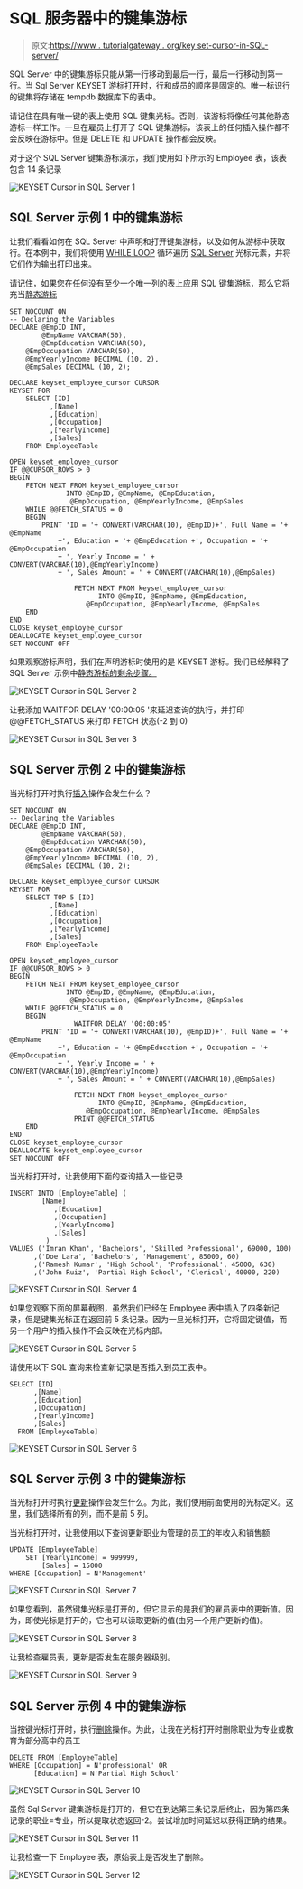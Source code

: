 # SQL 服务器中的键集游标

> 原文:[https://www . tutorialgateway . org/key set-cursor-in-SQL-server/](https://www.tutorialgateway.org/keyset-cursor-in-sql-server/)

SQL Server 中的键集游标只能从第一行移动到最后一行，最后一行移动到第一行。当 Sql Server KEYSET 游标打开时，行和成员的顺序是固定的。唯一标识行的键集将存储在 tempdb 数据库下的表中。

请记住在具有唯一键的表上使用 SQL 键集光标。否则，该游标将像任何其他静态游标一样工作。一旦在雇员上打开了 SQL 键集游标，该表上的任何插入操作都不会反映在游标中。但是 DELETE 和 UPDATE 操作都会反映。

对于这个 SQL Server 键集游标演示，我们使用如下所示的 Employee 表，该表包含 14 条记录

![KEYSET Cursor in SQL Server 1](img/b8689e2ec37a509442a554ae638f7dd7.png)

## SQL Server 示例 1 中的键集游标

让我们看看如何在 SQL Server 中声明和打开键集游标，以及如何从游标中获取行。在本例中，我们将使用 [WHILE LOOP](https://www.tutorialgateway.org/sql-while-loop/) 循环遍历 [SQL Server](https://www.tutorialgateway.org/sql/) 光标元素，并将它们作为输出打印出来。

请记住，如果您在任何没有至少一个唯一列的表上应用 SQL 键集游标，那么它将充当[静态游标](https://www.tutorialgateway.org/static-cursor-in-sql-server/)

```
SET NOCOUNT ON
-- Declaring the Variables 
DECLARE @EmpID INT,
        @EmpName VARCHAR(50),
        @EmpEducation VARCHAR(50),
	@EmpOccupation VARCHAR(50),
	@EmpYearlyIncome DECIMAL (10, 2), 
	@EmpSales DECIMAL (10, 2);

DECLARE keyset_employee_cursor CURSOR 
KEYSET FOR 
	SELECT [ID]
	      ,[Name]
	      ,[Education]
	      ,[Occupation]
	      ,[YearlyIncome]
	      ,[Sales]
	FROM EmployeeTable

OPEN keyset_employee_cursor
IF @@CURSOR_ROWS > 0
BEGIN 
	FETCH NEXT FROM keyset_employee_cursor 
              INTO @EmpID, @EmpName, @EmpEducation,
		       @EmpOccupation, @EmpYearlyIncome, @EmpSales
	WHILE @@FETCH_STATUS = 0
	BEGIN
		PRINT 'ID = '+ CONVERT(VARCHAR(10), @EmpID)+', Full Name = '+ @EmpName
			+', Education = '+ @EmpEducation +', Occupation = '+ @EmpOccupation 
			+ ', Yearly Income = ' + CONVERT(VARCHAR(10),@EmpYearlyIncome)
			+ ', Sales Amount = ' + CONVERT(VARCHAR(10),@EmpSales)

                FETCH NEXT FROM keyset_employee_cursor
                      INTO @EmpID, @EmpName, @EmpEducation,
				   @EmpOccupation, @EmpYearlyIncome, @EmpSales
	END
END
CLOSE keyset_employee_cursor
DEALLOCATE keyset_employee_cursor
SET NOCOUNT OFF
```

如果观察游标声明，我们在声明游标时使用的是 KEYSET 游标。我们已经解释了 SQL Server 示例中[静态游标的剩余步骤。](https://www.tutorialgateway.org/static-cursor-in-sql-server/)

![KEYSET Cursor in SQL Server 2](img/15a857d768b9242316284a0d82f96abd.png)

让我添加 WAITFOR DELAY '00:00:05 '来延迟查询的执行，并打印@@FETCH_STATUS 来打印 FETCH 状态(-2 到 0)

![KEYSET Cursor in SQL Server 3](img/f50f930cfc4b27d9f2a9fd4c18ff41ca.png)

## SQL Server 示例 2 中的键集游标

当光标打开时执行[插入](https://www.tutorialgateway.org/sql-insert-statement/)操作会发生什么？

```
SET NOCOUNT ON
-- Declaring the Variables 
DECLARE @EmpID INT,
        @EmpName VARCHAR(50),
        @EmpEducation VARCHAR(50),
	@EmpOccupation VARCHAR(50),
	@EmpYearlyIncome DECIMAL (10, 2), 
	@EmpSales DECIMAL (10, 2);

DECLARE keyset_employee_cursor CURSOR 
KEYSET FOR 
	SELECT TOP 5 [ID]
	      ,[Name]
	      ,[Education]
	      ,[Occupation]
	      ,[YearlyIncome]
	      ,[Sales]
	FROM EmployeeTable

OPEN keyset_employee_cursor
IF @@CURSOR_ROWS > 0
BEGIN 
	FETCH NEXT FROM keyset_employee_cursor 
              INTO @EmpID, @EmpName, @EmpEducation,
		       @EmpOccupation, @EmpYearlyIncome, @EmpSales
	WHILE @@FETCH_STATUS = 0
	BEGIN
                WAITFOR DELAY '00:00:05'
		PRINT 'ID = '+ CONVERT(VARCHAR(10), @EmpID)+', Full Name = '+ @EmpName
			+', Education = '+ @EmpEducation +', Occupation = '+ @EmpOccupation 
			+ ', Yearly Income = ' + CONVERT(VARCHAR(10),@EmpYearlyIncome)
			+ ', Sales Amount = ' + CONVERT(VARCHAR(10),@EmpSales)

                FETCH NEXT FROM keyset_employee_cursor
                      INTO @EmpID, @EmpName, @EmpEducation,
				   @EmpOccupation, @EmpYearlyIncome, @EmpSales
                PRINT @@FETCH_STATUS
	END
END
CLOSE keyset_employee_cursor
DEALLOCATE keyset_employee_cursor
SET NOCOUNT OFF
```

当光标打开时，让我使用下面的查询插入一些记录

```
INSERT INTO [EmployeeTable] (
		[Name]
	       ,[Education]
	       ,[Occupation]
	       ,[YearlyIncome]
	       ,[Sales]
	     )
VALUES ('Imran Khan', 'Bachelors', 'Skilled Professional', 69000, 100)
      ,('Doe Lara', 'Bachelors', 'Management', 85000, 60)
      ,('Ramesh Kumar', 'High School', 'Professional', 45000, 630)
      ,('John Ruiz', 'Partial High School', 'Clerical', 40000, 220)
```

![KEYSET Cursor in SQL Server 4](img/eff05e2dbbf0069dfaf35cf4e4d5b989.png)

如果您观察下面的屏幕截图，虽然我们已经在 Employee 表中插入了四条新记录，但是键集光标正在返回前 5 条记录。因为一旦光标打开，它将固定键值，而另一个用户的插入操作不会反映在光标内部。

![KEYSET Cursor in SQL Server 5](img/b8d101dd50d6b864a910ddb436a2cadb.png)

请使用以下 SQL 查询来检查新记录是否插入到员工表中。

```
SELECT [ID]
      ,[Name]
      ,[Education]
      ,[Occupation]
      ,[YearlyIncome]
      ,[Sales]
  FROM [EmployeeTable]

```

![KEYSET Cursor in SQL Server 6](img/e29f4877fb6d1bf56419d72dc62518ce.png)

## SQL Server 示例 3 中的键集游标

当光标打开时执行[更新](https://www.tutorialgateway.org/sql-update-statement/)操作会发生什么。为此，我们使用前面使用的光标定义。这里，我们选择所有的列，而不是前 5 列。

当光标打开时，让我使用以下查询更新职业为管理的员工的年收入和销售额

```
UPDATE [EmployeeTable] 
    SET [YearlyIncome] = 999999,
        [Sales] = 15000
WHERE [Occupation] = N'Management'
```

![KEYSET Cursor in SQL Server 7](img/514f9f4a77ccdb9b0d301c459cc7585c.png)

如果您看到，虽然键集光标是打开的，但它显示的是我们的雇员表中的更新值。因为，即使光标是打开的，它也可以读取更新的值(由另一个用户更新的值)。

![KEYSET Cursor in SQL Server 8](img/8b6c42b10a808e8a878aaf52531e0a31.png)

让我检查雇员表，更新是否发生在服务器级别。

![KEYSET Cursor in SQL Server 9](img/2dd66f3842a20bb055bca2e37b3c5d95.png)

## SQL Server 示例 4 中的键集游标

当按键光标打开时，执行[删除](https://www.tutorialgateway.org/sql-delete-statement/)操作。为此，让我在光标打开时删除职业为专业或教育为部分高中的员工

```
DELETE FROM [EmployeeTable] 
WHERE [Occupation] = N'professional' OR
      [Education] = N'Partial High School'
```

![KEYSET Cursor in SQL Server 10](img/0405b37d1d67e29de0a34157a78c7b82.png)

虽然 Sql Server 键集游标是打开的，但它在到达第三条记录后终止，因为第四条记录的职业=专业，所以提取状态返回-2。尝试增加时间延迟以获得正确的结果。

![KEYSET Cursor in SQL Server 11](img/52c759e04dff7a0c98bda825f8fbff1f.png)

让我检查一下 Employee 表，原始表上是否发生了删除。

![KEYSET Cursor in SQL Server 12](img/7b6fae23047e1374a839cdd4839211c3.png)
